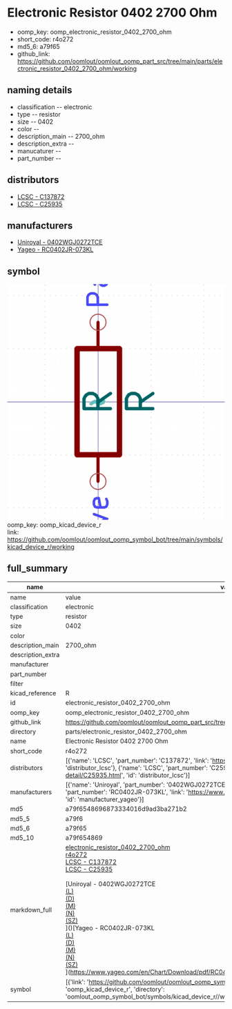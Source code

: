 # Electronic Resistor 0402 2700 Ohm

  
* oomp_key: oomp_electronic_resistor_0402_2700_ohm 
* short_code: r4o272
* md5_6: a79f65  
* github_link: https://github.com/oomlout/oomlout_oomp_part_src/tree/main/parts/electronic_resistor_0402_2700_ohm/working  
## naming details
* classification -- electronic
* type -- resistor
* size -- 0402
* color -- 
* description_main -- 2700_ohm
* description_extra -- 
* manucaturer -- 
* part_number -- 

## distributors
* [LCSC - C137872](https://lcsc.com/product-detail/C137872.html)  
* [LCSC - C25935](https://lcsc.com/product-detail/C25935.html)  

## manufacturers
* [Uniroyal - 0402WGJ0272TCE]()  
* [Yageo - RC0402JR-073KL](https://www.yageo.com/en/Chart/Download/pdf/RC0402JR-073KL)  

## symbol

![](symbol/0/working/working_600.png)  
oomp_key: oomp_kicad_device_r  
link: https://github.com/oomlout/oomlout_oomp_symbol_bot/tree/main/symbols/kicad_device_r/working  


## full_summary
| name | value | 
| --- | --- | 
| name | value | 
| classification | electronic | 
| type | resistor | 
| size | 0402 | 
| color |  | 
| description_main | 2700_ohm | 
| description_extra |  | 
| manufacturer |  | 
| part_number |  | 
| filter |  | 
| kicad_reference | R | 
| id | electronic_resistor_0402_2700_ohm | 
| oomp_key | oomp_electronic_resistor_0402_2700_ohm | 
| github_link | https://github.com/oomlout/oomlout_oomp_part_src/tree/main/parts/electronic_resistor_0402_2700_ohm/working | 
| directory | parts/electronic_resistor_0402_2700_ohm | 
| name | Electronic Resistor 0402 2700 Ohm | 
| short_code | r4o272 | 
| distributors | [{'name': 'LCSC', 'part_number': 'C137872', 'link': 'https://lcsc.com/product-detail/C137872.html', 'id': 'distributor_lcsc'}, {'name': 'LCSC', 'part_number': 'C25935', 'link': 'https://lcsc.com/product-detail/C25935.html', 'id': 'distributor_lcsc'}] | 
| manufacturers | [{'name': 'Uniroyal', 'part_number': '0402WGJ0272TCE', 'link': '', 'id': 'manufacturer_uniroyal'}, {'name': 'Yageo', 'part_number': 'RC0402JR-073KL', 'link': 'https://www.yageo.com/en/Chart/Download/pdf/RC0402JR-073KL', 'id': 'manufacturer_yageo'}] | 
| md5 | a79f6548696873334016d9ad3ba271b2 | 
| md5_5 | a79f6 | 
| md5_6 | a79f65 | 
| md5_10 | a79f654869 | 
| markdown_full | [electronic_resistor_0402_2700_ohm](https://github.com/oomlout/oomlout_oomp_part_src/tree/main/parts/electronic_resistor_0402_2700_ohm/working)<br>[r4o272](https://github.com/oomlout/oomlout_oomp_part_src/tree/main/parts/electronic_resistor_0402_2700_ohm/working)<br>[LCSC - C137872<br>](https://lcsc.com/product-detail/C137872.html)[LCSC - C25935<br>](https://lcsc.com/product-detail/C25935.html)<br>[Uniroyal - 0402WGJ0272TCE<br>[(L)<br>](https://www.lcsc.com/search?q=0402WGJ0272TCE)[(D)<br>](https://www.digikey.com/en/products?,keywords=0402WGJ0272TCE)[(M)<br>](https://www.mouser.com/Search/Refine?Keyword=0402WGJ0272TCE)[(N)<br>](https://www.newark.com/search?st=0402WGJ0272TCE)[(SZ)<br>](https://so.szlcsc.com/global.html?k=0402WGJ0272TCE)]()[Yageo - RC0402JR-073KL<br>[(L)<br>](https://www.lcsc.com/search?q=RC0402JR-073KL)[(D)<br>](https://www.digikey.com/en/products?,keywords=RC0402JR-073KL)[(M)<br>](https://www.mouser.com/Search/Refine?Keyword=RC0402JR-073KL)[(N)<br>](https://www.newark.com/search?st=RC0402JR-073KL)[(SZ)<br>](https://so.szlcsc.com/global.html?k=RC0402JR-073KL)](https://www.yageo.com/en/Chart/Download/pdf/RC0402JR-073KL) | 
| symbol | [{'link': 'https://github.com/oomlout/oomlout_oomp_symbol_bot/tree/main/symbols/kicad_device_r', 'oomp_key': 'oomp_kicad_device_r', 'directory': 'oomlout_oomp_symbol_bot/symbols/kicad_device_r//working/working.kicad_sym'}] | 

